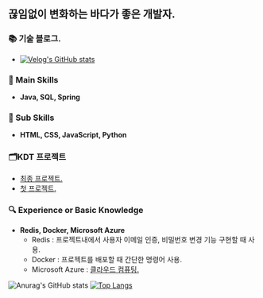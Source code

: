 ## 끊임없이 변화하는 바다가 좋은 개발자.


### 📚 기술 블로그.
- [![Velog's GitHub stats](https://velog-readme-stats.vercel.app/api/badge?name=hajju)](https://velog.io/@hajju)

### **🔧 Main Skills**
- **Java, SQL, Spring**

 
### **🌱 Sub Skills**
- **HTML, CSS, JavaScript, Python**

### **🗂️KDT 프로젝트**
- <a href="https://github.com/hajju0617/gajigaji">최종 프로젝트.</a>
- <a href="https://github.com/hajju0617/FirstProject">첫 프로젝트.</a>

### 🔍 **Experience or Basic Knowledge**
- **Redis, Docker, Microsoft Azure**
    - Redis : 프로젝트내에서 사용자 이메일 인증, 비밀번호 변경 기능 구현할 때 사용.
    - Docker : 프로젝트를 배포할 때 간단한 명령어 사용.
    - Microsoft Azure : <a href="https://velog.io/@hajju/series/%ED%81%B4%EB%9D%BC%EC%9A%B0%EB%93%9C-%EC%BB%B4%ED%93%A8%ED%8C%85Cloud-Computing">클라우드 컴퓨팅.</a>

![Anurag's GitHub stats](https://github-readme-stats.vercel.app/api?username=hajju0617&show_icons=true&theme=ambient_gradient)
[![Top Langs](https://github-readme-stats.vercel.app/api/top-langs/?username=hajju0617&layout=donut)](https://github.com/hajju0617/github-readme-stats)




